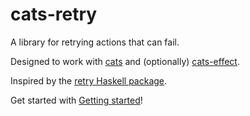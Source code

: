 # cats-retry

A library for retrying actions that can fail.

Designed to work with [cats](https://typelevel.org/cats/) and (optionally)
[cats-effect](https://typelevel.org/cats-effect/).

Inspired by the [retry Haskell
package](https://hackage.haskell.org/package/retry).

Get started with [Getting
started](https://cb372.github.io/cats-retry/docs/index.html)!
